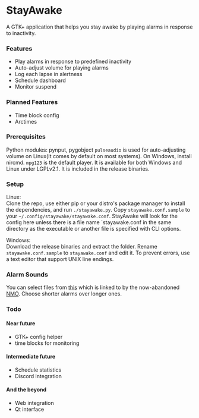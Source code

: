# StayAwake
A GTK+ application that helps you stay awake by playing alarms in response to inactivity.

### Features
- Play alarms in response to predefined inactivity
- Auto-adjust volume for playing alarms
- Log each lapse in alertness
- Schedule dashboard
- Monitor suspend

### Planned Features
- Time block config
- Arctimes

### Prerequisites
Python modules: pynput, pygobject
`pulseaudio` is used for auto-adjusting volume on Linux(It comes by default on most systems).
On Windows, install nircmd.
`mpg123` is the default player. It is available for both Windows and Linux under LGPLv2.1. It is included in the release binaries.

### Setup
Linux:  
Clone the repo, use either pip or your distro's package manager to install the dependencies, and run `./stayawake.py`.
Copy `stayawake.conf.sample` to your `~/.config/stayawake/stayawake.conf`. StayAwake will look for the config here unless there is a file name `stayawake.conf in the same directory as the executable or another file is specified with CLI options.  

Windows:  
Download the release binaries and extract the folder. Rename `stayawake.conf.sample` to `stayawake.conf` and edit it. To prevent errors, use a text editor that support UNIX line endings.
 
### Alarm Sounds
You can select files from [this](https://www.dropbox.com/s/dihn9m58wfnyxwk/alarm.rar) which is linked to by the now-abandoned [NMO](https://github.com/PolyphasicDevTeam/NoMoreOversleeps). Choose shorter alarms over longer ones.

### Todo
#### Near future
- GTK+ config helper
- time blocks for monitoring
#### Intermediate future
- Schedule statistics
- Discord integration
#### And the beyond
- Web integration
- Qt interface
